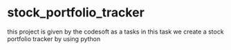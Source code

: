 # stock_portfolio_tracker
this project is given by the codesoft as a tasks in this task we create a stock portfolio tracker by using python
